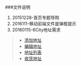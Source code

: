 ###文件说明

1. 20151228-首页专题导购
2. 2016111-移动前端文件是弹框提示
3. 20160115-6City地址需求
  > - [添加地址](http://ksycode.github.io/PanliProject/20160115/Address_Add.html)
  > - [编辑地址](http://ksycode.github.io/PanliProject/20160115/index.html)
  > - [地址列表](http://ksycode.github.io/PanliProject/20160115/Address_List.html)
  > - [收货地址](http://ksycode.github.io/PanliProject/20160115/Address_List.html) 
